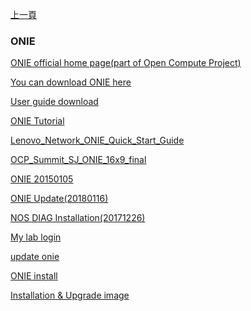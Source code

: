 [上一頁](https://jian-hong-wu.github.io/blog/)

### ONIE

[ONIE official home page(part of Open Compute Project)](https://opencomputeproject.github.io/onie/)

[You can download ONIE here](/blog/ONIE/download/)

[User guide download](/blog/ONIE/guide/)

[ONIE Tutorial](/blog/ONIE/tutorial/)

[Lenovo_Network_ONIE_Quick_Start_Guide](/blog/ONIE/Lenovo_Network_ONIE_Quick_Start_Guide.pdf)

[OCP_Summit_SJ_ONIE_16x9_final](/blog/ONIE/OCP_Summit_SJ_ONIE_16x9_final.pdf)

[ONIE 20150105](/blog/ONIE/ONIE_20150105.pdf)

[ONIE Update(20180116)](/blog/ONIE/ONIE_Update(20180116).pdf)

[NOS DIAG Installation(20171226)](/blog/ONIE/NOS_DIAG_Installation(20171226).pdf)

[My lab login](/blog/ONIE/Login/)

[update onie](/blog/ONIE/onie_update/)

[ONIE install](/blog/ONIE/install/)

[Installation & Upgrade image](https://support.edge-core.com/hc/en-us/articles/900000208626--Edgecore-SONiC-Installation-Upgrade-image)
